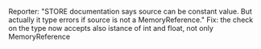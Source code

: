 Reporter: "STORE documentation says source can be constant value. But actually it type errors if source is not a MemoryReference." Fix: the check on the type now accepts also istance of int and float, not only MemoryReference